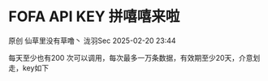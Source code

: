 #  FOFA API KEY 拼嘻嘻来啦   
原创 仙草里没有草噜丶  泷羽Sec   2025-02-20 23:44  
  
每天至少也有200 次可以调用，每次最多一万条数据，有效期至少20天，介意划走，key如下  
  
